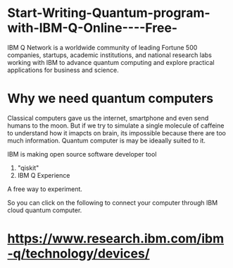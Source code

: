 # Start-Writing-Quantum-program-with-IBM-Q-Online----Free-

IBM Q Network is a worldwide community of leading Fortune 500 companies, startups, academic institutions, and national research labs working with IBM to advance quantum computing and explore practical applications for business and science.

# Why we need quantum computers

Classical computers gave us the internet, smartphone and even send humans to the moon. But if we try to simulate a single molecule of caffeine to understand how it imapcts on brain, its impossible because there are too much information. Quantum computer is may be ideaally suited to it.

IBM is making open source software developer tool 
1. "qiskit"
2. IBM Q Experience

A free way to experiment.

So you can click on the following to connect your computer through IBM cloud quantum computer. 

# https://www.research.ibm.com/ibm-q/technology/devices/
